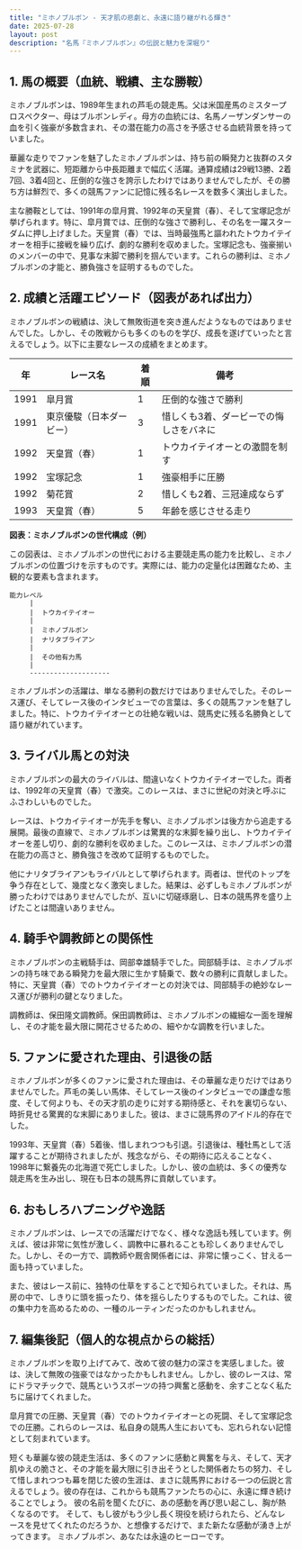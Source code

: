 ```yaml
---
title: "ミホノブルボン - 天才肌の悲劇と、永遠に語り継がれる輝き"
date: 2025-07-28
layout: post
description: "名馬『ミホノブルボン』の伝説と魅力を深堀り"
---
```


## 1. 馬の概要（血統、戦績、主な勝鞍）

ミホノブルボンは、1989年生まれの芦毛の競走馬。父は米国産馬のミスタープロスペクター、母はブルボンレディ。母方の血統には、名馬ノーザンダンサーの血を引く強豪が多数含まれ、その潜在能力の高さを予感させる血統背景を持っていました。

華麗な走りでファンを魅了したミホノブルボンは、持ち前の瞬発力と抜群のスタミナを武器に、短距離から中長距離まで幅広く活躍。通算成績は29戦13勝、2着7回、3着4回と、圧倒的な強さを誇示したわけではありませんでしたが、その勝ち方は鮮烈で、多くの競馬ファンに記憶に残る名レースを数多く演出しました。

主な勝鞍としては、1991年の皐月賞、1992年の天皇賞（春）、そして宝塚記念が挙げられます。特に、皐月賞では、圧倒的な強さで勝利し、その名を一躍スターダムに押し上げました。天皇賞（春）では、当時最強馬と謳われたトウカイテイオーを相手に接戦を繰り広げ、劇的な勝利を収めました。宝塚記念も、強豪揃いのメンバーの中で、見事な末脚で勝利を掴んでいます。これらの勝利は、ミホノブルボンの才能と、勝負強さを証明するものでした。


## 2. 成績と活躍エピソード（図表があれば出力）

ミホノブルボンの戦績は、決して無敗街道を突き進んだようなものではありませんでした。しかし、その敗戦からも多くのものを学び、成長を遂げていったと言えるでしょう。以下に主要なレースの成績をまとめます。

| 年 | レース名           | 着順 | 備考                                      |
|---|--------------------|-----|-------------------------------------------|
| 1991 | 皐月賞             | 1   | 圧倒的な強さで勝利                         |
| 1991 | 東京優駿（日本ダービー）| 3   | 惜しくも3着、ダービーでの悔しさをバネに |
| 1992 | 天皇賞（春）       | 1   | トウカイテイオーとの激闘を制す           |
| 1992 | 宝塚記念           | 1   | 強豪相手に圧勝                             |
| 1992 | 菊花賞             | 2   | 惜しくも2着、三冠達成ならず               |
| 1993 | 天皇賞（春）       | 5   | 年齢を感じさせる走り                       |


**図表：ミホノブルボンの世代構成（例）**

この図表は、ミホノブルボンの世代における主要競走馬の能力を比較し、ミホノブルボンの位置づけを示すものです。実際には、能力の定量化は困難なため、主観的な要素も含まれます。

```
能力レベル
     |
     |  トウカイテイオー
     |
     |  ミホノブルボン
     |  ナリタブライアン
     |
     |  その他有力馬
     |
     --------------------
```

ミホノブルボンの活躍は、単なる勝利の数だけではありませんでした。そのレース運び、そしてレース後のインタビューでの言葉は、多くの競馬ファンを魅了しました。特に、トウカイテイオーとの壮絶な戦いは、競馬史に残る名勝負として語り継がれています。


## 3. ライバル馬との対決

ミホノブルボンの最大のライバルは、間違いなくトウカイテイオーでした。両者は、1992年の天皇賞（春）で激突。このレースは、まさに世紀の対決と呼ぶにふさわしいものでした。

レースは、トウカイテイオーが先手を奪い、ミホノブルボンは後方から追走する展開。最後の直線で、ミホノブルボンは驚異的な末脚を繰り出し、トウカイテイオーを差し切り、劇的な勝利を収めました。このレースは、ミホノブルボンの潜在能力の高さと、勝負強さを改めて証明するものでした。

他にナリタブライアンもライバルとして挙げられます。両者は、世代のトップを争う存在として、幾度となく激突しました。結果は、必ずしもミホノブルボンが勝ったわけではありませんでしたが、互いに切磋琢磨し、日本の競馬界を盛り上げたことは間違いありません。


## 4. 騎手や調教師との関係性

ミホノブルボンの主戦騎手は、岡部幸雄騎手でした。岡部騎手は、ミホノブルボンの持ち味である瞬発力を最大限に生かす騎乗で、数々の勝利に貢献しました。特に、天皇賞（春）でのトウカイテイオーとの対決では、岡部騎手の絶妙なレース運びが勝利の鍵となりました。

調教師は、保田隆文調教師。保田調教師は、ミホノブルボンの繊細な一面を理解し、その才能を最大限に開花させるための、細やかな調教を行いました。


## 5. ファンに愛された理由、引退後の話

ミホノブルボンが多くのファンに愛された理由は、その華麗な走りだけではありませんでした。芦毛の美しい馬体、そしてレース後のインタビューでの謙虚な態度、そして何よりも、その天才肌の走りに対する期待感と、それを裏切らない、時折見せる驚異的な末脚にありました。彼は、まさに競馬界のアイドル的存在でした。

1993年、天皇賞（春）5着後、惜しまれつつも引退。引退後は、種牡馬として活躍することが期待されましたが、残念ながら、その期待に応えることなく、1998年に繋養先の北海道で死亡しました。しかし、彼の血統は、多くの優秀な競走馬を生み出し、現在も日本の競馬界に貢献しています。


## 6. おもしろハプニングや逸話

ミホノブルボンは、レースでの活躍だけでなく、様々な逸話も残しています。例えば、彼は非常に気性が激しく、調教中に暴れることも珍しくありませんでした。しかし、その一方で、調教師や厩舎関係者には、非常に懐っこく、甘える一面も持っていました。

また、彼はレース前に、独特の仕草をすることで知られていました。それは、馬房の中で、しきりに頭を振ったり、体を揺らしたりするものでした。これは、彼の集中力を高めるための、一種のルーティンだったのかもしれません。


## 7. 編集後記（個人的な視点からの総括）

ミホノブルボンを取り上げてみて、改めて彼の魅力の深さを実感しました。彼は、決して無敗の強豪ではなかったかもしれません。しかし、彼のレースは、常にドラマチックで、競馬というスポーツの持つ興奮と感動を、余すことなく私たちに届けてくれました。

皐月賞での圧勝、天皇賞（春）でのトウカイテイオーとの死闘、そして宝塚記念での圧勝。これらのレースは、私自身の競馬人生においても、忘れられない記憶として刻まれています。

短くも華麗な彼の競走生活は、多くのファンに感動と興奮を与え、そして、天才肌ゆえの脆さと、その才能を最大限に引き出そうとした関係者たちの努力、そして惜しまれつつも幕を閉じた彼の生涯は、まさに競馬界における一つの伝説と言えるでしょう。彼の存在は、これからも競馬ファンたちの心に、永遠に輝き続けることでしょう。  彼の名前を聞くたびに、あの感動を再び思い起こし、胸が熱くなるのです。  そして、もし彼がもう少し長く現役を続けられたら、どんなレースを見せてくれたのだろうか、と想像するだけで、また新たな感動が湧き上がってきます。  ミホノブルボン、あなたは永遠のヒーローです。
